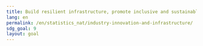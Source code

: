```yaml
---
title: Build resilient infrastructure, promote inclusive and sustainable industrialization and foster innovation
lang: en
permalink: /en/statistics_nat/industry-innovation-and-infrastructure/
sdg_goal: 9
layout: goal
---
```


